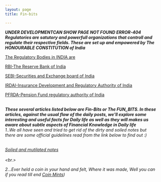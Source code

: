 ```yaml
---
layout: page
title: Fin-bits

---
```

<style>
  body{
    background-image: url("https://i.postimg.cc/9fTSxVSK/course-1015601.jpg");
  }
</style>
<strong><em>
UNDER DEVELOPMENTCAN SHOW PAGE NOT FOUND ERROR-404
Regulatories are satutory and powerfull organizations that controll and regulate their respective fields. These are set up and empowered by The HONOURABLE CONSTITUTION of India</em></strong>
  <br/>

 [The Regulatory Bodies in INDIA are](/fortheloveofnifty/snip-bits/_Regulatories/Regulatories.html)

 [RBI-The Reserve Bank of India](/fortheloveofnifty/snip-bits/RBI.html)<br/>


 [SEBI-Securities and Exchange board of India](/fortheloveofnifty/snip-bits/sebi.html)<br/>



 [IRDAI-Insurance Development and Regulatory Authority of India](/fortheloveofnifty/snip-bits/IRDAI.html)<br/>




 [PFRDA-Pension Fund regulatory authority of India](/fortheloveofnifty/snip-bits/PFRDA.html)<br/>


<br/>
<strong><em>These several articles listed below are Fin-Bits or The FUN_BITS. In these articles, against the usual flow of the daily posts, we'll explore some interesting and useful facts for Daily life as well as they will makes us aware about subtle aspects of Financial Knowledge in Daily life </em></strong>
<br/>
<em>1..We all have seen and tried to get rid of the dirty and soiled notes but there are some official guidelines read from the link below to find out :) <br/><br/>

[Soiled and mutilated notes](/fortheloveofnifty/snip-bits/soiled-mutilated.html)
</em><br/><br/>
<em><br.>

2...Ever held a coin in your hand and felt, Where it was made, Well you can if 
you read till end [Coin Mints](/fortheloveofnifty/snip-bits/coin-mints.html))

</em><br/>